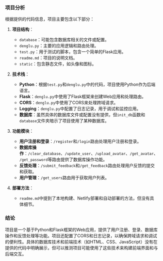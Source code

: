 ### 项目分析

根据提供的代码信息，项目主要包含以下部分：

1. **项目结构**：
   - `database`：可能包含数据库相关的文件或配置。
   - `denglu.py`：主要的应用逻辑和路由处理。
   - `test.py`：用于测试的脚本，包含一个简单的Flask应用。
   - `readme.md`：项目的说明文档。
   - `static`：包含静态文件，如头像和图标。

2. **技术栈**：
   - **Python**：根据`test.py`和`denglu.py`中的代码，项目使用Python作为后端语言。
   - **Flask**：`denglu.py`中使用了Flask框架来创建Web应用和处理路由。
   - **CORS**：`denglu.py`中使用了CORS来处理跨域请求。
   - **Logging**：`denglu.py`中配置了日志记录，用于调试和监控应用。
   - **数据库**：虽然具体的数据库文件或配置没有提供，但`init_db`函数和`database`文件夹暗示了项目使用了某种数据库。

3. **功能模块**：
   - **用户注册和登录**：`/register`和`/login`路由处理用户注册和登录。
   - **数据库操作**：`/clear_database`、`/update_user`、`/upload_avatar`、`/get_avatar`、`/get_password`等路由提供了数据库操作功能。
   - **反馈处理**：`/submit_feedback`和`/get_feedback`路由处理用户反馈的提交和获取。
   - **用户管理**：`/get_users`路由用于获取用户列表。

4. **部署方法**：
   - `readme.md`中提到了本地构建、Netlify部署和自动部署的方法，但没有具体细节。

### 结论

项目是一个基于Python和Flask框架的Web应用，提供了用户注册、登录、数据库操作和反馈处理等功能。项目还配置了CORS和日志记录，以确保跨域请求和调试的便利性。具体的数据库技术和前端技术（如HTML、CSS、JavaScript）没有在提供的代码中明确展示，但可以推测项目可能使用了这些技术来构建前端界面和与后端交互。